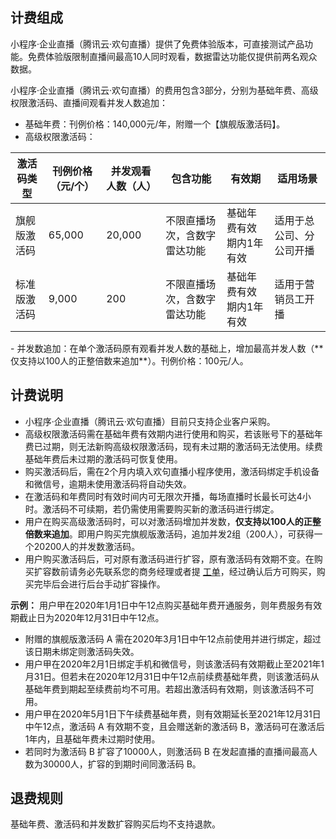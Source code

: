 ## 计费组成
小程序·企业直播（腾讯云·欢句直播）提供了免费体验版本，可直接测试产品功能。免费体验版限制直播间最高10人同时观看，数据雷达功能仅提供前两名观众数据。

小程序·企业直播（腾讯云·欢句直播）的费用包含3部分，分别为基础年费、高级权限激活码、直播间观看并发人数追加：

- 基础年费：刊例价格：140,000元/年，附赠一个【旗舰版激活码】。
- 高级权限激活码：
<table>
<thead>
<tr>
<th>激活码类型</th>
<th>刊例价格（元/个）</th>
<th>并发观看人数（人）</th>
<th>包含功能</th>
<th>有效期</th>
<th>适用场景</th>
</tr>
</thead>
<tbody><tr>
<td>旗舰版激活码</td>
<td>65,000</td>
<td>20,000</td>
<td>不限直播场次，含数字雷达功能</td>
<td>基础年费有效期内1年有效</td>
<td>适用于总公司、分公司开播</td>
</tr>
<tr>
<td>标准版激活码</td>
<td>9,000</td>
<td>200</td>
<td>不限直播场次，含数字雷达功能</td>
<td>基础年费有效期内1年有效</td>
<td>适用于营销员工开播</td>
</tr>
</tbody></table>
- 并发数追加：在单个激活码原有观看并发人数的基础上，增加最高并发人数（**仅支持以100人的正整倍数来追加**）。刊例价格：100元/人。

## 计费说明
- 小程序·企业直播（腾讯云·欢句直播）目前只支持企业客户采购。
- 高级权限激活码需在基础年费有效期内进行使用和购买，若该账号下的基础年费已过期，则无法新购高级权限激活码，现有未过期的激活码无法使用。续费基础年费后未过期的激活码可恢复使用。
- 购买激活码后，需在2个月内填入欢句直播小程序使用，激活码绑定手机设备和微信号，逾期未使用激活码将自动失效。
- 在激活码和年费同时有效时间内可无限次开播，每场直播时长最长可达4小时。激活码不可续期，若仍需使用需要购买新的激活码进行绑定。
- 用户在购买高级激活码时，可以对激活码增加并发数，**仅支持以100人的正整倍数来追加**。即用户购买完旗舰版激活码，追加并发2组（200人），可获得一个20200人的并发数激活码。
- 用户购买激活码后，可对原有激活码进行扩容，原有激活码有效期不变。在购买扩容数前请务必先联系您的商务经理或者提 [工单](https://console.cloud.tencent.com/workorder/category)，经过确认后方可购买，购买完毕后会进行后台手动扩容操作。

**示例：**
用户甲在2020年1月1日中午12点购买基础年费开通服务，则年费服务有效期截止日为2020年12月31日中午12点。
 - 附赠的旗舰版激活码 A 需在2020年3月1日中午12点前使用并进行绑定，超过该日期未绑定则激活码失效。
 - 用户甲在2020年2月1日绑定手机和微信号，则该激活码有效期截止至2021年1月31日。但若未在2020年12月31日中午12点前续费基础年费，则该激活码从基础年费到期起至续费前均不可用。若超出激活码有效期，则该激活码不可用。
 - 用户甲在2020年5月1日下午续费基础年费，则有效期延长至2021年12月31日中午12点，激活码 A 有效期不变，且会赠送新的激活码 B，激活码可在激活后1年内，且基础年费未过期时使用。
 - 若同时为激活码 B 扩容了10000人，则激活码 B 在发起直播的直播间最高人数为30000人，扩容的到期时间同激活码 B。


## 退费规则

基础年费、激活码和并发数扩容购买后均不支持退款。
